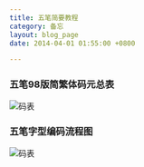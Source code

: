 ```yaml
---
title: 五笔简要教程
category: 备忘
layout: blog_page
date: 2014-04-01 01:55:00 +0800

---
```



### 五笔98版简繁体码元总表

![码表](wubi_wb98jf.gif)


### 五笔字型编码流程图


![码表](wubi_bmlc.gif)
